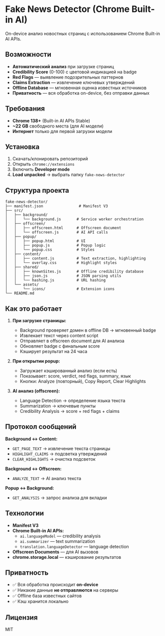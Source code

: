 # Fake News Detector (Chrome Built-in AI)

On-device анализ новостных страниц с использованием Chrome Built-in AI APIs.

## Возможности

- **Автоматический анализ** при загрузке страниц
- **Credibility Score** (0-100) с цветовой индикацией на badge
- **Red Flags** — выявление подозрительных паттернов
- **Claims Extraction** — извлечение ключевых утверждений
- **Offline Database** — мгновенная оценка известных источников
- **Приватность** — вся обработка on-device, без отправки данных

## Требования

- **Chrome 138+** (Built-in AI APIs Stable)
- **~22 GB** свободного места (для AI модели)
- **Интернет** только для первой загрузки модели

## Установка

1. Скачать/клонировать репозиторий
2. Открыть `chrome://extensions`
3. Включить **Developer mode**
4. **Load unpacked** → выбрать папку `fake-news-detector`

## Структура проекта

```
fake-news-detector/
├── manifest.json                # Manifest V3
├── src/
│   ├── background/
│   │   └── background.js       # Service worker orchestration
│   ├── offscreen/
│   │   ├── offscreen.html      # Offscreen document
│   │   └── offscreen.js        # AI API calls
│   ├── popup/
│   │   ├── popup.html          # UI
│   │   ├── popup.js            # Popup logic
│   │   └── popup.css           # Styles
│   ├── content/
│   │   ├── content.js          # Text extraction, highlighting
│   │   └── overlay.css         # Highlight styles
│   ├── shared/
│   │   ├── knownSites.js       # Offline credibility database
│   │   ├── json.js             # JSON parsing utils
│   │   └── hashing.js          # URL hashing
│   └── assets/
│       └── icons/              # Extension icons
└── README.md
```

## Как это работает

1. **При загрузке страницы:**
   - Background проверяет домен в offline DB → мгновенный badge
   - Извлекает текст через content script
   - Отправляет в offscreen document для AI анализа
   - Обновляет badge с финальным score
   - Кэширует результат на 24 часа

2. **При открытии popup:**
   - Загружает кэшированный анализ (если есть)
   - Показывает: score, verdict, red flags, summary, язык
   - Кнопки: Analyze (повторный), Copy Report, Clear Highlights

3. **AI анализ (offscreen):**
   - Language Detection → определение языка текста
   - Summarization → ключевые пункты
   - Credibility Analysis → score + red flags + claims

## Протокол сообщений

**Background ↔ Content:**
- `GET_PAGE_TEXT` → извлечение текста страницы
- `HIGHLIGHT_CLAIMS` → подсветка утверждений
- `CLEAR_HIGHLIGHTS` → очистка подсветок

**Background ↔ Offscreen:**
- `ANALYZE_TEXT` → AI анализ текста

**Popup ↔ Background:**
- `GET_ANALYSIS` → запрос анализа для вкладки

## Технологии

- **Manifest V3**
- **Chrome Built-in AI APIs:**
  - `ai.languageModel` — credibility analysis
  - `ai.summarizer` — text summarization
  - `translation.languageDetector` — language detection
- **Offscreen Documents** — для AI вызовов
- **chrome.storage.local** — кэширование результатов

## Приватность

- ✅ Вся обработка происходит **on-device**
- ✅ Никакие данные **не отправляются** на серверы
- ✅ Offline база известных сайтов
- ✅ Кэш хранится локально

## Лицензия

MIT
